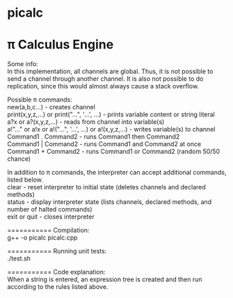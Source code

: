 # picalc
π Calculus Engine
===========
Some info:  <br/>
In this implementation, all channels are global. Thus, it is not possible to send a channel through another channel.
It is also not possible to do replication, since this would almost always cause a stack overflow.

Possible π commands: <br/>
new(a,b,c...) - creates channel <br/>
print(x,y,z,...) or print("...", '...', ...) - prints variable content or string literal <br/>
a?x or a?(x,y,z,...) - reads from channel into variable(s) <br/>
a!"..." or a!x or a!("...", '...', ...) or a!(x,y,z,...) - writes variable(s) to channel <br/>
Command1 . Command2 - runs Command1 then Command2 <br/>
Command1 | Command2 - runs Command1 and Command2 at once <br/>
Command1 + Command2 - runs Command1 or Command2 (random 50/50 chance) <br/>

In addition to π commands, the interpreter can accept additional commands, listed below. <br/>
clear - reset interpreter to initial state (deletes channels and declared methods) <br/>
status - display interpreter state (lists channels, declared methods, and number of halted commands) <br/>
exit or quit - closes interpreter <br/>

===========
Compilation: <br/>
g++ -o picalc picalc.cpp

===========
Running unit tests: <br/>
./test.sh

===========
Code explanation: <br/>
When a string is entered, an expression tree is created and then run according to the rules listed above.